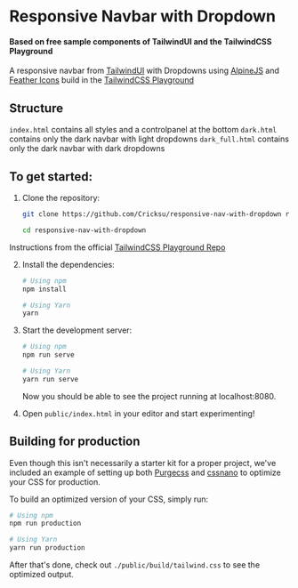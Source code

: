 # Responsive Navbar with Dropdown
#### Based on free sample components of TailwindUI and the TailwindCSS Playground

A responsive navbar from [TailwindUI](https://www.tailwindui.com/) with Dropdowns using [AlpineJS](https://github.com/alpinejs/alpine) and [Feather Icons](https://feathericons.com/) build in the [TailwindCSS Playground](https://github.com/tailwindcss/playground)

## Structure

```index.html``` contains all styles and a controlpanel at the bottom
```dark.html``` contains only the dark navbar with light dropdowns
```dark_full.html``` contains only the dark navbar with dark dropdowns

## To get started:

1. Clone the repository:

    ```bash
    git clone https://github.com/Cricksu/responsive-nav-with-dropdown responsive-nav-with-dropdown

    cd responsive-nav-with-dropdown
    ```

Instructions from the official [TailwindCSS Playground Repo](https://github.com/tailwindcss/playground)

2. Install the dependencies:

    ```bash
    # Using npm
    npm install

    # Using Yarn
    yarn
    ```

3. Start the development server:

    ```bash
    # Using npm
    npm run serve

    # Using Yarn
    yarn run serve
    ```

    Now you should be able to see the project running at localhost:8080.

4. Open `public/index.html` in your editor and start experimenting!

## Building for production

Even though this isn't necessarily a starter kit for a proper project, we've included an example of setting up both [Purgecss](https://www.purgecss.com/) and [cssnano](https://cssnano.co/) to optimize your CSS for production.

To build an optimized version of your CSS, simply run:

```bash
# Using npm
npm run production

# Using Yarn
yarn run production
```

After that's done, check out `./public/build/tailwind.css` to see the optimized output.
